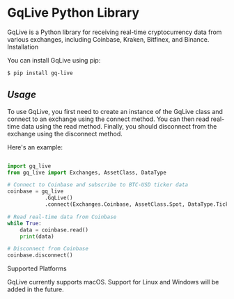 # GqLive Python Library

GqLive is a Python library for receiving real-time cryptocurrency data from various exchanges, including Coinbase, Kraken, Bitfinex, and Binance.
Installation

You can install GqLive using pip:

```bash
$ pip install gq-live
```

## _Usage_

To use GqLive, you first need to create an instance of the GqLive class and connect to an exchange using the connect method. You can then read real-time data using the read method. Finally, you should disconnect from the exchange using the disconnect method.

Here's an example:

```python

import gq_live
from gq_live import Exchanges, AssetClass, DataType

# Connect to Coinbase and subscribe to BTC-USD ticker data
coinbase = gq_live
            .GqLive()
            .connect(Exchanges.Coinbase, AssetClass.Spot, DataType.Ticker, "BTC-USD")

# Read real-time data from Coinbase
while True:
    data = coinbase.read()
    print(data)

# Disconnect from Coinbase
coinbase.disconnect()
```

Supported Platforms

GqLive currently supports macOS. Support for Linux and Windows will be added in the future.
